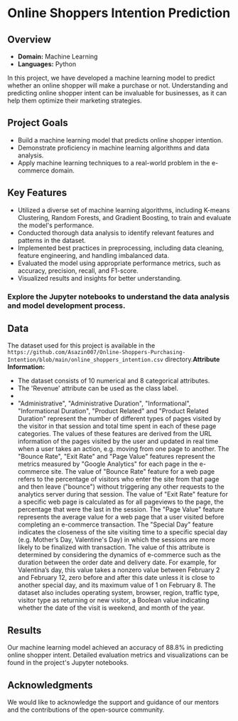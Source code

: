 # Online Shoppers Intention Prediction

## Overview

- **Domain:** Machine Learning
- **Languages:** Python

In this project, we have developed a machine learning model to predict whether an online shopper will make a purchase or not. Understanding and predicting online shopper intent can be invaluable for businesses, as it can help them optimize their marketing strategies.

## Project Goals

- Build a machine learning model that predicts online shopper intention.
- Demonstrate proficiency in machine learning algorithms and data analysis.
- Apply machine learning techniques to a real-world problem in the e-commerce domain.

## Key Features

- Utilized a diverse set of machine learning algorithms, including K-means Clustering, Random Forests, and Gradient Boosting, to train and evaluate the model's performance.
- Conducted thorough data analysis to identify relevant features and patterns in the dataset.
- Implemented best practices in preprocessing, including data cleaning, feature engineering, and handling imbalanced data.
- Evaluated the model using appropriate performance metrics, such as accuracy, precision, recall, and F1-score.
- Visualized results and insights for better understanding.



### Explore the Jupyter notebooks to understand the data analysis and model development process.



## Data

The dataset used for this project is available in the `https://github.com/Asazin007/Online-Shoppers-Purchasing-Intention/blob/main/online_shoppers_intention.csv` directory.**Attribute Information:**

* The dataset consists of 10 numerical and 8 categorical attributes. 
* The 'Revenue' attribute can be used as the class label. 
* 
* "Administrative", "Administrative Duration", "Informational", "Informational Duration", "Product Related" and "Product Related Duration" represent the number of different types of pages visited by the visitor in that session and total time spent in each of these page categories. The values of these features are derived from the URL information of the pages visited by the user and updated in real time when a user takes an action, e.g. moving from one page to another. The "Bounce Rate", "Exit Rate" and "Page Value" features represent the metrics measured by "Google Analytics" for each page in the e-commerce site. The value of "Bounce Rate" feature for a web page refers to the percentage of visitors who enter the site from that page and then leave ("bounce") without triggering any other requests to the analytics server during that session. The value of "Exit Rate" feature for a specific web page is calculated as for all pageviews to the page, the percentage that were the last in the session. The "Page Value" feature represents the average value for a web page that a user visited before completing an e-commerce transaction. The "Special Day" feature indicates the closeness of the site visiting time to a specific special day (e.g. Mother’s Day, Valentine's Day) in which the sessions are more likely to be finalized with transaction. The value of this attribute is determined by considering the dynamics of e-commerce such as the duration between the order date and delivery date. For example, for Valentina’s day, this value takes a nonzero value between February 2 and February 12, zero before and after this date unless it is close to another special day, and its maximum value of 1 on February 8. The dataset also includes operating system, browser, region, traffic type, visitor type as returning or new visitor, a Boolean value indicating whether the date of the visit is weekend, and month of the year.



## Results

Our machine learning model achieved an accuracy of 88.8% in predicting online shopper intent. Detailed evaluation metrics and visualizations can be found in the project's Jupyter notebooks.

## Acknowledgments

We would like to acknowledge the support and guidance of our mentors and the contributions of the open-source community.

